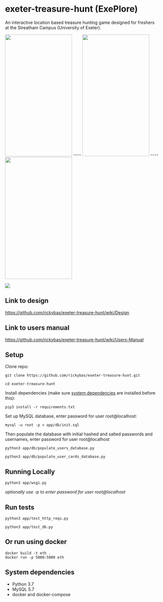 # exeter-treasure-hunt (ExePlore)

An interactive location based treasure hunting game designed for freshers at the Streatham Campus (University of Exeter).

<img src="https://camo.githubusercontent.com/e3beb78904c249e43c1042997977f738e9be6af8/68747470733a2f2f692e696d6775722e636f6d2f4c4c63413777792e706e67" data-canonical-src="https://camo.githubusercontent.com/e3beb78904c249e43c1042997977f738e9be6af8/68747470733a2f2f692e696d6775722e636f6d2f4c4c63413777792e706e67" width="220" height="400"/> ---- 
<img src="https://camo.githubusercontent.com/f530779679407cb648300eea929ee74c0daff79a/68747470733a2f2f692e696d6775722e636f6d2f7a7950473066652e706e67" data-canonical-src="https://camo.githubusercontent.com/f530779679407cb648300eea929ee74c0daff79a/68747470733a2f2f692e696d6775722e636f6d2f7a7950473066652e706e67" width="220" height="400" /> ---- 
<img src="https://camo.githubusercontent.com/7014da1048d1d9ac21c1e8247498fd85b2d2a24c/68747470733a2f2f692e696d6775722e636f6d2f6c5865714770772e706e67" data-canonical-src="https://camo.githubusercontent.com/7014da1048d1d9ac21c1e8247498fd85b2d2a24c/68747470733a2f2f692e696d6775722e636f6d2f6c5865714770772e706e67" width="220"  height="400" />

![](https://i.imgur.com/M4ochgql.png)

## Link to design
https://github.com/rickybas/exeter-treasure-hunt/wiki/Design

## Link to users manual
https://github.com/rickybas/exeter-treasure-hunt/wiki/Users-Manual

## Setup
Clone repo:

`git clone https://github.com/rickybas/exeter-treasure-hunt.git`

`cd exeter-treasure-hunt`

Install dependencies (make sure [system dependencies](#system-dependencies) are installed before this):

`pip3 install -r requirements.txt`

Set up MySQL database, enter password for user root@localhost:

`mysql -u root -p < app/db/init.sql`

Then populate the database with initial hashed and salted passwords and usernames, enter password for user root@localhost

`python3 app/db/populate_users_database.py`

`python3 app/db/populate_user_cards_database.py`


## Running Locally

`python3 app/wsgi.py`

*optionally use -p to enter password for user root@localhost*

## Run tests

`python3 app/test_http_reqs.py`

`python3 app/test_db.py`

## Or run using docker

```
docker build -t eth . 
docker run -p 5000:5000 eth
```

## System dependencies
* Python 3.7
* MySQL 5.7
* docker and docker-compose
